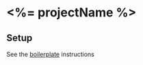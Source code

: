 # <%= projectName %>

## Setup
See the [boilerplate](https://github.com/strt/strt-boilerplate#install-) instructions
